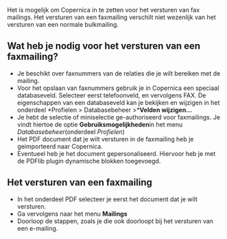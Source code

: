 Het is mogelijk om Copernica in te zetten voor het versturen van fax
mailings. Het versturen van een faxmailing verschilt niet wezenlijk van
het versturen van een normale bulkmailing.

Wat heb je nodig voor het versturen van een faxmailing?
-------------------------------------------------------

-   Je beschikt over faxnummers van de relaties die je wilt bereiken met
    de mailing.
-   Voor het opslaan van faxnummers gebruik je in Copernica een speciaal
    databaseveld. Selecteer eerst telefoonveld, en vervolgens FAX. De
    eigenschappen van een databaseveld kan je bekijken en wijzigen in
    het onderdeel *Profielen \> Databasebeheer \>***Velden wijzigen...**
-   Je hebt de selectie of miniselectie ge-authoriseerd voor
    faxmailings. Je vindt hiertoe de optie **Gebruiksmogelijkheden**in
    het menu *Databasebeheer*(onderdeel *Profielen*)
-   Het PDF document dat je wilt versturen in de faxmailing heb je
    geimporteerd naar Copernica.
-   Eventueel heb je het document gepersonaliseerd. Hiervoor heb je met
    de PDFlib plugin dynamische blokken toegevoegd.

Het versturen van een faxmailing
--------------------------------

-   In het onderdeel PDF selecteer je eerst het document dat je wilt
    versturen.
-   Ga vervolgens naar het menu **Mailings**
-   Doorloop de stappen, zoals je die ook doorloopt bij het versturen
    van een e-mailing.

